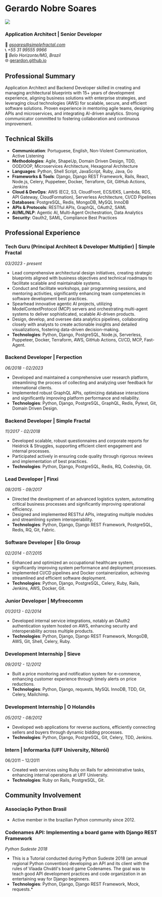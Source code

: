 # Gerardo Nobre Soares

![](http://gravatar.com/userimage/22594948/8c158d4643e3582cd1826d22e83978b0.jpg?size=200)

### Application Architect | Senior Developer
📧 *[gsoares@simplefractal.com](mailto:gsoares@simplefractal.com)*   
📞 *+55 31 99555 9966*   
📍 *Belo Horizonte/MG, Brazil*   
🌐 [gerardon.github.io](https://gerardon.github.io/)

## Professional Summary

Application Architect and Backend Developer skilled in creating and managing architectural blueprints with 15+ years of development experience, aligning business solutions with enterprise strategies, and leveraging cloud technologies (AWS) for scalable, secure, and efficient software solutions. Proven experience in mentoring agile teams, designing APIs and microservices, and integrating AI-driven analytics. Strong communicator committed to fostering collaboration and continuous improvement.

## Technical Skills
- **Communication**: Portuguese, English, Non-Violent Communication, Active Listening
- **Methodologies**: Agile, ShapeUp, Domain Driven Design, TDD, OOD/OOP, Microservices Architecture, Hexagonal Architecture
- **Languages**: Python, Shell Script, JavaScript, Ruby, Java, Go
- **Frameworks & Tools**: Django, Django REST Framework, Rails, React, Node.js, Celery, Puppeteer, Docker, Terraform, Git, GitHub Actions, Jenkins
- **Cloud & DevOps**: AWS (EC2, S3, CloudFront, ECS/EKS, Lambda, RDS, API Gateway, CloudFormation), Serverless Architecture, CI/CD Pipelines
- **Databases**: PostgreSQL, Redis, MongoDB, MySQL InnoDB
- **APIs & Protocols**: RESTful APIs, GraphQL, OAuth2, SAML
- **AI/ML/NLP**: Agentic AI, Multi-Agent Orchestration, Data Analytics
- **Security**: Oauth2, SAML, Compliance Best Practices


## Professional Experience

### Tech Guru (Principal Architect & Developer Multiplier) | Simple Fractal
*03/2023 - present*

- Lead comprehensive architectural design initiatives, creating strategic blueprints aligned with business objectives and technical roadmaps to facilitate scalable and maintainable systems.
- Conduct and facilitate workshops, pair programming sessions, and mentoring activities, significantly enhancing team competencies in software development best practices.
- Spearhead innovative agentic AI projects, utilizing ModelContextProtocol (MCP) servers and orchestrating multi-agent systems to deliver sophisticated, scalable AI-driven products.
- Design, develop, and oversee data analytics pipelines, collaborating closely with analysts to create actionable insights and detailed visualizations, fostering data-driven decision-making.    
- **Technologies**: Python, Django, PostgreSQL, Node.js, Serverless, Puppeteer, Docker, Terraform, AWS, GitHub Actions, CI/CD, MCP, Fast-Agent.


### Backend Developer | Ferpection
*06/2018 - 02/2023*

- Developed and maintained a comprehensive user research platform, streamlining the process of collecting and analyzing user feedback for international clients.
- Implemented robust GraphQL APIs, optimizing database interactions and significantly improving platform performance and reliability.    
- **Technologies**: Python, Django, PostgreSQL, GraphQL, Redis, Pytest, Git, Domain Driven Design.


### Backend Developer | Simple Fractal
*11/2017 - 02/2018*
- Developed scalable, robust questionnaires and corporate reports for Heidrick & Struggles, supporting efficient client engagement and internal processes.
- Participated actively in ensuring code quality through rigorous reviews and implementation of best practices.    
- **Technologies**: Python, Django, PostgreSQL, Redis, RQ, Codeship, Git.


### Lead Developer | Finxi
*08/2015 - 09/2017*

- Directed the development of an advanced logistics system, automating critical business processes and significantly improving operational efficiency.
- Designed and implemented RESTful APIs, integrating multiple modules and streamlining system interoperability.    
- **Technologies**: Python, Django, Django REST Framework, PostgreSQL, Redis, RQ, Git, Fabric.


### Software Developer | Elo Group
*02/2014 - 07/2015*

- Enhanced and optimized an occupational healthcare system, significantly improving system performance and deployment processes.
- Implemented CI/CD pipelines and Docker containerization, achieving streamlined and efficient software deployment.    
- **Technologies**: Python, Django, PostgreSQL, Celery, Ruby, Rails, Jenkins, AWS, Docker, Git.


### Junior Developer | Myfreecomm
*01/2013 - 02/2014*

- Developed internal service integrations, notably an OAuth2 authentication system hosted on AWS, enhancing security and interoperability across multiple products.    
- **Technologies**: Python, Django, Django REST Framework, MongoDB, AWS, Git, Shell, Celery, Ruby.


### Development Internship | Sieve
*09/2012 - 12/2012*

- Built a price monitoring and notification system for e-commerce, enhancing customer experience through timely alerts on price reductions.    
- **Technologies**: Python, Django, requests, MySQL InnoDB, TDD, Git, Celery, Mailchimp.


### Development Internship | O Holandês
*05/2012 - 08/2012*

- Developed web applications for reverse auctions, efficiently connecting sellers and buyers through dynamic bidding processes.    
- **Technologies**: Python, Django, PostgreSQL, Git, Celery, TDD, Jenkins.

### Intern | Informarka (UFF University, Niterói)

06/2011 – 12/2011

- Created web services using Ruby on Rails for administrative tasks, enhancing internal operations at UFF University.    
- **Technologies**: Ruby on Rails, PostgreSQL, Git.


## Community Involvement

### Associação Python Brasil
- Active member in the brazilian Python community since 2012.

### Codenames API: Implementing a board game with Django REST Framework
*Python Sudeste 2018*

- This is a Tutorial conducted during Python Sudeste 2018 (an annual regional Python convention) developing an API and its client with the rules of Vlaada Chvátil's board game Codenames. The goal was to teach good API development practices and code organization in an entertaining way for Django beginners.    
- **Technologies**: Python, Django, Django REST Framework, Mock, requests.*
